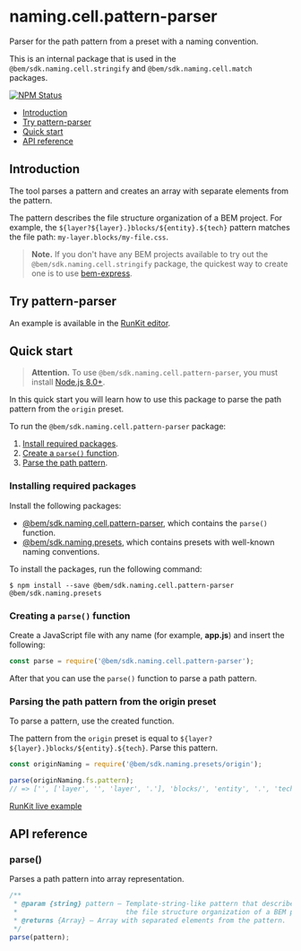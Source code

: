 # naming.cell.pattern-parser

Parser for the path pattern from a preset with a naming convention.

This is an internal package that is used in the `@bem/sdk.naming.cell.stringify` and `@bem/sdk.naming.cell.match` packages.

[![NPM Status][npm-img]][npm]

[npm]:          https://www.npmjs.org/package/@bem/sdk.naming.cell.pattern-parser
[npm-img]:      https://img.shields.io/npm/v/@bem/sdk.naming.cell.pattern-parser.svg

* [Introduction](#introduction)
* [Try pattern-parser](#try-pattern-parser)
* [Quick start](#quick-start)
* [API reference](#api-reference)

## Introduction

The tool parses a pattern and creates an array with separate elements from the pattern.

The pattern describes the file structure organization of a BEM project. For example, the `${layer?${layer}.}blocks/${entity}.${tech}` pattern matches the file path: `my-layer.blocks/my-file.css`.

> **Note.** If you don't have any BEM projects available to try out the `@bem/sdk.naming.cell.stringify` package, the quickest way to create one is to use [bem-express](https://github.com/bem/bem-express).

## Try pattern-parser

An example is available in the [RunKit editor](https://runkit.com/migs911/how-bem-sdk-naming-cell-pattern-parser-works).

## Quick start

> **Attention.** To use `@bem/sdk.naming.cell.pattern-parser`, you must install [Node.js 8.0+](https://nodejs.org/en/download/).

In this quick start you will learn how to use this package to parse the path pattern from the `origin` preset.

To run the `@bem/sdk.naming.cell.pattern-parser` package:

1. [Install required packages](#installing-required-packages).
2. [Create a `parse()` function](#creating-a-parse-function).
3. [Parse the path pattern](#parsing-the-path-pattern-from-the-origin-preset).

### Installing required packages

Install the following packages:

* [@bem/sdk.naming.cell.pattern-parser](https://www.npmjs.org/package/@bem/sdk.naming.cell.pattern-parser), which contains the `parse()` function.
* [@bem/sdk.naming.presets](https://www.npmjs.com/package/@bem/sdk.naming.presets), which contains presets with well-known naming conventions.

To install the packages, run the following command:

```
$ npm install --save @bem/sdk.naming.cell.pattern-parser @bem/sdk.naming.presets
```

### Creating a `parse()` function

Create a JavaScript file with any name (for example, **app.js**) and insert the following:

```js
const parse = require('@bem/sdk.naming.cell.pattern-parser');
```

After that you can use the `parse()` function to parse a path pattern.

### Parsing the path pattern from the origin preset

To parse a pattern, use the created function.

The pattern from the `origin` preset is equal to `${layer?${layer}.}blocks/${entity}.${tech}`. Parse this pattern.

```js
const originNaming = require('@bem/sdk.naming.presets/origin');

parse(originNaming.fs.pattern);
// => ['', ['layer', '', 'layer', '.'], 'blocks/', 'entity', '.', 'tech']
```

[RunKit live example](https://runkit.com/migs911/parse-a-pattern-from-the-origin-preset)

## API reference

### parse()

Parses a path pattern into array representation.

```js
/**
 * @param {string} pattern — Template-string-like pattern that describes
 *                           the file structure organization of a BEM project.
 * @returns {Array} — Array with separated elements from the pattern.
 */
parse(pattern);
```

